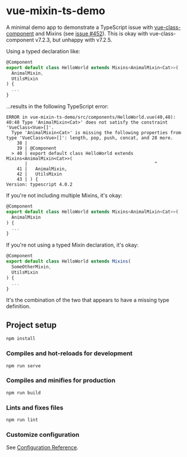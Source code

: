# vue-mixin-ts-demo

A minimal demo app to demonstrate a TypeScript issue with [vue-class-component](https://github.com/vuejs/vue-class-component) and Mixins (see [issue #452](https://github.com/vuejs/vue-class-component/issues/452)). This is okay with vue-class-component v7.2.3, but unhappy with v7.2.5.

Using a typed declaration like:

```javascript
@Component
export default class HelloWorld extends Mixins<AnimalMixin<Cat>>(
  AnimalMixin,
  UtilsMixin
) {
  ...
}
```

...results in the following TypeScript error:

```
ERROR in vue-mixin-ts-demo/src/components/HelloWorld.vue(40,48):
40:48 Type 'AnimalMixin<Cat>' does not satisfy the constraint 'VueClass<Vue>[]'.
  Type 'AnimalMixin<Cat>' is missing the following properties from type 'VueClass<Vue>[]': length, pop, push, concat, and 28 more.
    38 |
    39 | @Component
  > 40 | export default class HelloWorld extends Mixins<AnimalMixin<Cat>>(
       |                                                ^
    41 |   AnimalMixin,
    42 |   UtilsMixin
    43 | ) {
Version: typescript 4.0.2
```

If you're not including multiple Mixins, it's okay:

```javascript
@Component
export default class HelloWorld extends Mixins<AnimalMixin<Cat>>(
  AnimalMixin
) {
  ...
}
```

If you're not using a typed Mixin declaration, it's okay:

```javascript
@Component
export default class HelloWorld extends Mixins(
  SomeOtherMixin,
  UtilsMixin
) {
  ...
}
```

It's the combination of the two that appears to have a missing type definition.

## Project setup

```
npm install
```

### Compiles and hot-reloads for development

```
npm run serve
```

### Compiles and minifies for production

```
npm run build
```

### Lints and fixes files

```
npm run lint
```

### Customize configuration

See [Configuration Reference](https://cli.vuejs.org/config/).

